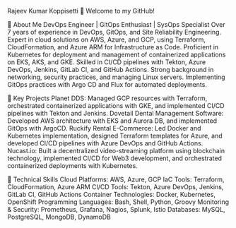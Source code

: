Rajeev Kumar Koppisetti
👋 Welcome to my GitHub!

🔹 About Me
DevOps Engineer | GitOps Enthusiast | SysOps Specialist
Over 7 years of experience in DevOps, GitOps, and Site Reliability Engineering.
Expert in cloud solutions on AWS, Azure, and GCP, using Terraform, CloudFormation, and Azure ARM for Infrastructure as Code.
Proficient in Kubernetes for deployment and management of containerized applications on EKS, AKS, and GKE.
Skilled in CI/CD pipelines with Tekton, Azure DevOps, Jenkins, GitLab CI, and GitHub Actions.
Strong background in networking, security practices, and managing Linux servers.
Implementing GitOps practices with Argo CD and Flux for automated deployments.


🔹 Key Projects
Planet DDS: Managed GCP resources with Terraform, orchestrated containerized applications with GKE, and implemented CI/CD pipelines with Tekton and Jenkins.
Dovetail Dental Management Software: Developed AWS architecture with EKS and Aurora DB, and implemented GitOps with ArgoCD.
Ruckify Rental E-Commerce: Led Docker and Kubernetes implementation, designed Terraform templates for Azure, and developed CI/CD pipelines with Azure DevOps and GitHub Actions.
Nucast.io: Built a decentralized video-streaming platform using blockchain technology, implemented CI/CD for Web3 development, and orchestrated containerized deployments with Kubernetes.



🔹 Technical Skills
Cloud Platforms: AWS, Azure, GCP
IaC Tools: Terraform, CloudFormation, Azure ARM
CI/CD Tools: Tekton, Azure DevOps, Jenkins, GitLab CI, GitHub Actions
Container Technologies: Docker, Kubernetes, OpenShift
Programming Languages: Bash, Shell, Python, Groovy
Monitoring & Security: Prometheus, Grafana, Nagios, Splunk, Istio
Databases: MySQL, PostgreSQL, MongoDB, DynamoDB
